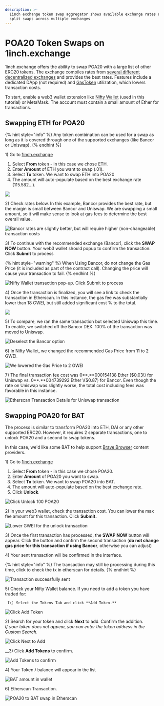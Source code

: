 ```yaml
---
description: >-
  1inch exchange token swap aggregator shows available exchange rates and can
  split swaps across multiple exchanges
---
```


# POA20 Token Swaps on 1inch.exchange

1inch.exchange offers the ability to swap POA20 with a large list of other ERC20 tokens. The exchange compiles rates from [several different decentralized exchanges](../about-poa-token/poa-and-poa20-exchanges.md#poa20-markets) and provides the best rates.  Features include a dedicated DApp \(not required\) and [GasToken](https://gastoken.io/) utilization, which lowers transaction costs.

To start, enable a web3 wallet extension like [Nifty Wallet](../nifty-wallet/) \(used in this tutorial\) or MetaMask. The account must contain a small amount of Ether for transactions.

## Swapping ETH for POA20

{% hint style="info" %}
Any token combination can be used for a swap as long as it is covered through one of the supported exchanges \(like Bancor or Uniswap\).
{% endhint %}

1\) Go to [1inch.exchange](https://1inch.exchange)

1. Select **From** token - in this case we chose ETH.
2. Enter **Amount** of ETH you want to swap \(.01\).
3. Select **To** token. We want to swap ETH into POA20
4. The amount will auto-populate based on the best exchange rate \(115.582...\).

![](../../.gitbook/assets/1inch1.png)

2\) Check rates below. In this example, Bancor provides the best rate, but the margin is small between Bancor and Uniswap. We are swapping a small amount, so it will make sense to look at gas fees to determine the best overall value.

![Bancor rates are slightly better, but will require higher \(non-changeable\) transaction costs](../../.gitbook/assets/rates.png)

3\) To continue with the recommended exchange \(Bancor\), click the **SWAP NOW** button. Your web3 wallet should popup to confirm the transaction. Click **Submit** to process

{% hint style="warning" %}
When Using Bancor, do not change the Gas Price \(it is included as part of the contract call\). Changing the price will cause your transaction to fail.
{% endhint %}

![Nifty Wallet transaction pop-up. Click Submit to process](../../.gitbook/assets/nifty1%20%282%29.png)

4\) Once the transaction is finalized, you will see a link to check the transaction in Etherscan. In this instance, the gas fee was substantially lower than 18 GWEI, but still added significant cost % to the total.

![](../../.gitbook/assets/trans_fee.png)

5\) To compare, we ran the same transaction but selected Uniswap this time. To enable, we switched off the Bancor DEX. 100% of the transaction was moved to Uniswap.

![Deselect the Bancor option](../../.gitbook/assets/no_bancor.png)

6\) In Nifty Wallet, we changed the recommended Gas Price from 11 to 2 GWEI.

![We lowered the Gas Price to 2 GWEI](../../.gitbook/assets/nifty_2.png)

7\) The final transaction fee cost was 0**.**000154138 Ether \($0.03\) for Uniswap vs. 0**.**004739292 Ether \($0.87\) for Bancor.  Even though the rate on Uniswap was slightly worse, the total cost including fees was favorable in this instance.

![Etherscan Transaction Details for Uniswap transaction](../../.gitbook/assets/etherscan2%20%282%29.png)

## Swapping POA20 for BAT

The process is similar to transform POA20 into ETH, DAI or any other supported ERC20. However, it requires 2 separate transactions, one to unlock POA20 and a second to swap tokens.

In this case, we'd like some BAT to help support [Brave Browser](https://brave.com/) content providers.

 1\) Go to [1inch.exchange](https://1inch.exchange)

1. Select **From** token - in this case we chose POA20.
2. Enter **Amount** of POA20 you want to swap.
3. Select **To** token. We want to swap POA20 into BAT.
4. The amount will auto-populate based on the best exchange rate.
5. Click **Unlock**.

![Click Unlock 100 POA20 ](../../.gitbook/assets/bat1%20%281%29.png)

2\) In your web3 wallet, check the transaction cost. You can lower the max fee amount for this transaction. Click **Submit.**

![Lower GWEI for the unlock transaction](../../.gitbook/assets/niftybat1.png)

3\) Once the first transaction has processed, the **SWAP NOW** button will appear. Click the button and confirm the second transaction \(**do not change gas price for this transaction if using Bancor**, otherwise you can adjust\)

4\) Your sent transaction will be confirmed in the interface.

{% hint style="info" %}
The transaction may still be processing during this time, click to check the tx in etherscan for details.
{% endhint %}

![Transaction successfully sent](../../.gitbook/assets/battransconfirm.png)

5\) Check your Nifty Wallet balance. If you need to add a token you have traded for:

     1\) Select the Tokens Tab and click **Add Token.**

![Click Add Token](../../.gitbook/assets/bat_add_token.png)

   2\) Search for your token and click **Next** to add. Confirm the addition.  
_If your token does not appear, you can enter the token address in the Custom Search._ 

![Click Next to Add](../../.gitbook/assets/bat-token-search.png)

   __3\) Click **Add Tokens** to confirm. 

![Add Tokens to confirm](../../.gitbook/assets/confirm-add.png)

   4\) Your Token / balance will appear in the list

![BAT amount in wallet](../../.gitbook/assets/bat-in-wallet.png)

6\) Etherscan Transaction.

![POA20 to BAT swap in Etherscan](../../.gitbook/assets/etherscan_bat.png)



































